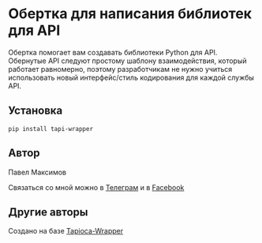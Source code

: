 # Обертка для написания библиотек для API

Обертка помогает вам создавать библиотеки Python для API. 
Обернутые API следуют простому шаблону взаимодействия, который работает равномерно, 
поэтому разработчикам не нужно учиться использовать новый интерфейс/стиль кодирования 
для каждой службы API.


## Установка
    pip install tapi-wrapper

## Автор
Павел Максимов

Связаться со мной можно в 
[Телеграм](https://t.me/pavel_maksimow) 
и в 
[Facebook](https://www.facebook.com/pavel.maksimow)

## Другие авторы
Создано на базе [Tapioca-Wrapper](https://github.com/vintasoftware/tapi-wrapper)
